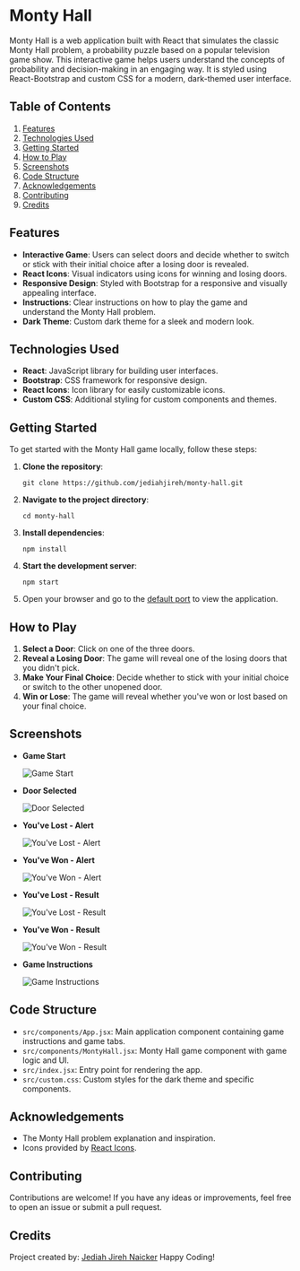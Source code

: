 # Monty Hall

Monty Hall is a web application built with React that simulates the classic Monty Hall problem, a probability puzzle based on a popular television game show. This interactive game helps users understand the concepts of probability and decision-making in an engaging way. It is styled using React-Bootstrap and custom CSS for a modern, dark-themed user interface.

## Table of Contents

1. [Features](#features)
2. [Technologies Used](#technologies-used)
3. [Getting Started](#getting-started)
4. [How to Play](#how-to-play)
5. [Screenshots](#screenshots)
6. [Code Structure](#code-structure)
7. [Acknowledgements](#acknowledgements)
8. [Contributing](#contributing)
9. [Credits](#credits)

## Features

- **Interactive Game**: Users can select doors and decide whether to switch or stick with their initial choice after a losing door is revealed.
- **React Icons**: Visual indicators using icons for winning and losing doors.
- **Responsive Design**: Styled with Bootstrap for a responsive and visually appealing interface.
- **Instructions**: Clear instructions on how to play the game and understand the Monty Hall problem.
- **Dark Theme**: Custom dark theme for a sleek and modern look.

## Technologies Used

- **React**: JavaScript library for building user interfaces.
- **Bootstrap**: CSS framework for responsive design.
- **React Icons**: Icon library for easily customizable icons.
- **Custom CSS**: Additional styling for custom components and themes.

## Getting Started

To get started with the Monty Hall game locally, follow these steps:

1. **Clone the repository**:

   ```
   git clone https://github.com/jediahjireh/monty-hall.git
   ```

2. **Navigate to the project directory**:

   ```
   cd monty-hall
   ```

3. **Install dependencies**:

   ```
   npm install
   ```

4. **Start the development server**:

   ```
   npm start
   ```

5. Open your browser and go to the [default port](http://localhost:5173/) to view the application.

## How to Play

1. **Select a Door**: Click on one of the three doors.
2. **Reveal a Losing Door**: The game will reveal one of the losing doors that you didn't pick.
3. **Make Your Final Choice**: Decide whether to stick with your initial choice or switch to the other unopened door.
4. **Win or Lose**: The game will reveal whether you've won or lost based on your final choice.

## Screenshots

- **Game Start**

  ![Game Start](/docs/screenshots/game-start.png)

- **Door Selected**

  ![Door Selected](/docs/screenshots/door-selected.png)

- **You've Lost - Alert**

  ![You've Lost - Alert](/docs/screenshots/you-lost-alert.png)

- **You've Won - Alert**

  ![You've Won - Alert](/docs/screenshots/you-won-alert.png)

- **You've Lost - Result**

  ![You've Lost - Result](/docs/screenshots/you-lost-result.png)

- **You've Won - Result**

  ![You've Won - Result](/docs/screenshots/you-won-result.png)

- **Game Instructions**

  ![Game Instructions](/docs/screenshots/game-instructions.png)

## Code Structure

- `src/components/App.jsx`: Main application component containing game instructions and game tabs.
- `src/components/MontyHall.jsx`: Monty Hall game component with game logic and UI.
- `src/index.jsx`: Entry point for rendering the app.
- `src/custom.css`: Custom styles for the dark theme and specific components.

## Acknowledgements

- The Monty Hall problem explanation and inspiration.
- Icons provided by [React Icons](https://react-icons.github.io/react-icons/).

## Contributing

Contributions are welcome! If you have any ideas or improvements, feel free to open an issue or submit a pull request.

## Credits

Project created by: [Jediah Jireh Naicker](https://github.com/jediahjireh)
Happy Coding!
